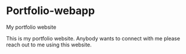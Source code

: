 # Portfolio-webapp
My portfolio website

This is my portfolio website. Anybody wants to connect with me please reach out to me using this website.
